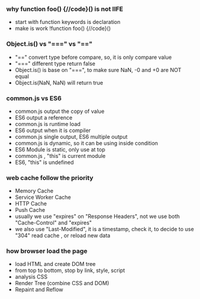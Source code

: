 ### why function foo() {//code}() is not IIFE
- start with function keywords is declaration
- make is work !function foo() {//code}()

### Object.is() vs "===" vs "=="
- "==" convert type before compare, so, it is only compare value
- "===" different type return false
- Object.is() is base on "===", to make sure NaN, -0 and +0 are 
NOT equal
-  Object.is(NaN, NaN) will return true

### common.js vs ES6
- common.js output the copy of value
- ES6 output a reference
- common.js is runtime load
- ES6 output when it is compiler
- common.js single output, ES6 multiple output
- common.js is dynamic, so it can be using inside condition
- ES6 Module is static, only use at top
- common.js , "this" is current module
- ES6, "this" is undefined

### web cache follow the priority
- Memory Cache
- Service Worker Cache
- HTTP Cache
- Push Cache
- usually we use "expires" on "Response Headers", not we use both "Cache-Control" and "expires"
- we also use "Last-Modified", it is a timestamp, check it, to decide to use "304" read cache , or reload new data

### how browser load the page
- load HTML and create DOM tree
- from top to bottom, stop by link, style, script
- analysis CSS
- Render Tree (combine CSS and DOM)
- Repaint and Reflow